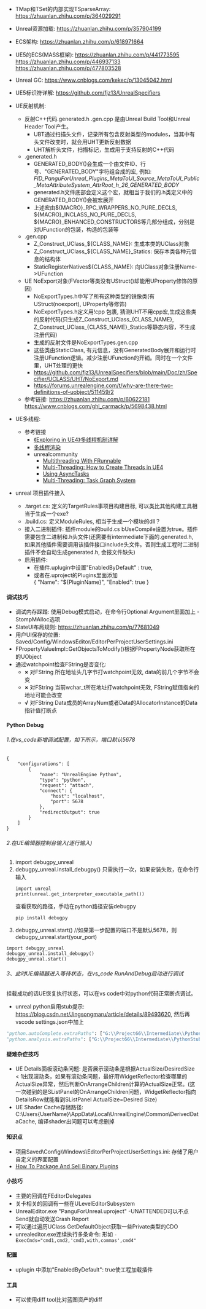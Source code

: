 - TMap和TSet的内部实现TSparseArray: https://zhuanlan.zhihu.com/p/364029291
- Unreal资源加载: https://zhuanlan.zhihu.com/p/357904199
- ECS架构: https://zhuanlan.zhihu.com/p/618971664
- UE5的ECS(MASS框架): 
	https://zhuanlan.zhihu.com/p/441773595  
	https://zhuanlan.zhihu.com/p/446937133  
	https://zhuanlan.zhihu.com/p/477803528
- Unreal GC: https://www.cnblogs.com/kekec/p/13045042.html
- UE5标识符详解: https://github.com/fjz13/UnrealSpecifiers
- UE反射机制: 
	- 反射C++代码.generated.h .gen.cpp 是由Unreal Build Tool和Unreal Header Tool产生。
		- UBT通过扫描头文件，记录所有包含反射类型的modules，当其中有头文件改变时，就会用UHT更新反射数据
		- UHT解析头文件，扫描标记，生成用于支持反射的C++代码
	- .generated.h
		- GENERATED_BODY()会生成一个由文件ID、行号、"GENERATED_BODY"字符组合成的宏, 例如: *FID_PanguForUnreal_Plugins_MetaToUI_Source_MetaToUI_Public_MetaAttributeSystem_AttrRoot_h_26_GENERATED_BODY*
		- generated.h文件底部会定义这个宏，就相当于我们的.h类定义中的GENERATED_BODY()会被宏展开
		- 上述宏由${MACRO}_RPC_WRAPPERS_NO_PURE_DECLS, ${MACRO}_INCLASS_NO_PURE_DECLS, ${MACRO}_ENHANCED_CONSTRUCTORS等几部分组成，分别是对UFunction的包装，构造的包装等
	- .gen.cpp
		- Z_Construct_UClass_${CLASS_NAME}: 生成本类的UClass对象
		- Z_Construct_UClass_${CLASS_NAME}_Statics: 保存本类各种元信息的结构体
		- StaticRegisterNatives${CLASS_NAME}: 向UClass对象注册Name->UFunction
	- UE NoExport对象(FVector等类没有UStruct()却能用UProperty修饰的原因)
		- NoExportTypes.h中写了所有这种类型的镜像类(有UStruct(noexport), UProperty等修饰)
		- NoExportTypes.h定义用!cpp 包裹, 猜测UHT不用cpp宏,生成这些类的反射代码(只生成Z_Construct_UClass_{CLASS_NAME},  Z_Construct_UClass_{CLASS_NAME}_Statics等静态内容，不生成注册代码)
		- 生成的反射文件是NoExportTypes.gen.cpp
		- 这些类由StaticClass, 有元信息，没有GeneratedBody展开和运行时注册UFunction逻辑。减少注册UFunction的开销。同时在一个文件里，UHT处理的更快
		- https://github.com/fjz13/UnrealSpecifiers/blob/main/Doc/zh/Specifier/UCLASS/UHT/NoExport.md
		- https://forums.unrealengine.com/t/why-are-there-two-definitions-of-uobject/511459/2
	- 参考链接: https://zhuanlan.zhihu.com/p/60622181 https://www.cnblogs.com/ghl_carmack/p/5698438.html

- UE多线程:
	- 参考链接
		- [《Exploring in UE4》多线程机制详解](https://zhuanlan.zhihu.com/p/38881269)  
		-  [多线程渲染](https://www.cnblogs.com/timlly/p/14327537.html)
		- unrealcommunity
			- [Multithreading With FRunnable](https://unrealcommunity.wiki/multithreading-with-frunnable-2a4xuf68)
			- [Multi-Threading: How to Create Threads in UE4](https://unrealcommunity.wiki/multi-threading:-how-to-create-threads-in-ue4-0bsy2g96)
			- [Using AsyncTasks](https://unrealcommunity.wiki/using-asynctasks-1jpclff4)
			- [Multi-Threading: Task Graph System](https://unrealcommunity.wiki/multi-threading:-task-graph-system-pah8k101)
- unreal 项目插件接入
	- .target.cs: 定义的TargetRules事项目构建目标, 可以类比其他构建工具相当于生成一个exe?
	- .build.cs: 定义ModuleRules, 相当于生成一个模块的dll？
	- 接入二进制插件: 插件module的build.cs bUseCompile设置为true。插件需要包含二进制和.h头文件(还需要有intermediate下面的.generated.h, 如果其他插件需要调用该插件接口include头文件。否则生成工程时二进制插件不会自动生成generated.h, 会报文件缺失)
	- 启用插件: 
		- 在插件.uplugin中设置"EnabledByDefault" : true, 
		- 或者在.uproject的Plugins里面添加		
			{
				"Name": "${PluginName}",
				"Enabled": true
			}

#### 调试技巧
- 调试内存踩踏: 使用Debug模式启动，在命令行Optional Argument里面加上 -StompMAlloc选项
- SlateUI布局规则: https://zhuanlan.zhihu.com/p/77681049
- 用户UI保存的位置:  Saved/Config/WindowsEditor/EditorPerProjectUserSettings.ini
- FPropertyValueImpl::GetObjectsToModify()根据FPropertyNode获取所在的UObject
- 通过watchpoint检查FString是否变化:  
	- **×** 对FString 所在地址头几字节打watchpoint无效, data的前几个字节不会变
	- **×** 对FString 当前wchar_t所在地址打watchpoint无效, FString赋值指向的地址可能会改变
	- **√** 对FString Data成员的ArrayNum或者Data的AllocatorInstance的Data指针值打断点

#### Python Debug
###### 1.在vs_code新增调试配置，如下所示，端口默认5678
```
{ 
	"configurations": [ 
		{ 
			"name": "UnrealEngine Python", 
			"type": "python", 
			"request": "attach", 
			"connect": { 
				"host": "localhost", 
				"port": 5678 
			}, 
			"redirectOutput": true 
		} 
	] 
}
```

###### 2.在UE编辑器控制台输入(逐行输入)
	
1. import debugpy_unreal
2. debugpy_unreal.install_debugpy()
	只需执行一次，如果安装失败，在命令行输入
	```
	import unreal
	print(unreal.get_interpreter_executable_path())
	```
	查看获取的路径，手动在python路径安装debugpy
	```
	pip install debugpy
	```
3. debugpy_unreal.start() //如果第一步配置的端口不是默认5678，则debugpy_unreal.start(your_port)
```
import debugpy_unreal
debugpy_unreal.install_debugpy()
debugpy_unreal.start()
```

###### 3、此时UE编辑器进入等待状态，在vs_code RunAndDebug启动进行调试
挂载成功的话UE恢复执行状态，可以在vs code中对python代码正常断点调试。


- unreal python启用stub提示: https://blog.csdn.net/Jingsongmaru/article/details/89493620, 然后再vscode settings.json中加上
```Python
"python.autoComplete.extraPaths": ["G:\\Project66\\Intermediate\\PythonStub"],
"python.analysis.extraPaths": ["G:\\Project66\\Intermediate\\PythonStub"]
```

#### 疑难杂症技巧
- UE Details面板滚动条问题:  是否展示滚动条是根据ActualSize/DesiredSize < 1出现滚动条，如果有滚动条问题，最好用WidgetReflector检查哪里的ActualSize异常，然后判断OnArrangeChildren计算的ActualSize正常。(这一次碰到的是SListPanel的OnArrangeChildren问题，WidgetReflector指向DetailsRow就能看到SListPanel ActualSize=Desired Size)
- UE Shader Cache存储路径: C:\Users\{UserName}\AppData\Local\UnrealEngine\Common\DerivedDataCache, 编译shader出问题可以考虑删掉

#### 知识点
- 项目Saved\Config\Windows\EditorPerProjectUserSettings.ini: 存储了用户自定义的界面配置
- [How To Package And Sell Binary Plugins](https://store.algosyntax.com/tutorials/unreal-engine/how-to-package-and-sell-binary-plugins-for-ue5/?srsltid=AfmBOoqAKdCQFWnIiq25lG7i9TqXtWpo9dZqQOuBACIt8VDHlKDd4NTY)

#### 小技巧
- 主要的回调在FEditorDelegates
- 关卡相关的回调有一些在ULevelEditorSubsystem
- UnrealEditor.exe "PanguForUnreal.uproject" -UNATTENDED可以不点Send就自动发送Crash Report
- 可以通过遍历UClass GetDefaultObject获取一些Private类型的CDO
- unrealeditor.exe连续执行多条命令: 形如 `-ExecCmds="cmd1,cmd2,'cmd3,with,commas',cmd4"`

#### 配置
- uplugin 中添加"EnabledByDefault": true使工程加载插件


#### 工具
- 可以使用diff tool比对蓝图资产的diff